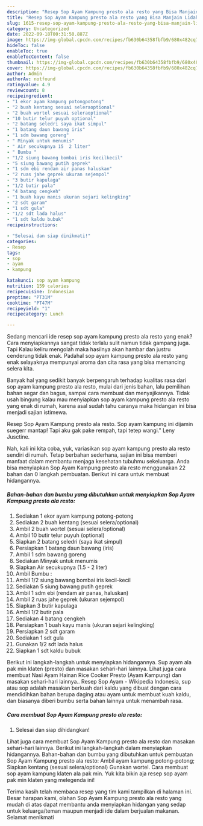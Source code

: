 ```yaml
---
description: "Resep Sop Ayam Kampung presto ala resto yang Bisa Manjain Lidah, Buat Buka Puasa Lezat"
title: "Resep Sop Ayam Kampung presto ala resto yang Bisa Manjain Lidah, Buat Buka Puasa Lezat"
slug: 1615-resep-sop-ayam-kampung-presto-ala-resto-yang-bisa-manjain-lidah-buat-buka-puasa-lezat
category: Uncategorized
date: 2022-09-18T00:31:50.887Z
image: https://img-global.cpcdn.com/recipes/fb630b64358fbfb9/680x482cq70/sop-ayam-kampung-presto-ala-resto-foto-resep-utama.jpg
hideToc: false
enableToc: true
enableTocContent: false
thumbnail: https://img-global.cpcdn.com/recipes/fb630b64358fbfb9/680x482cq70/sop-ayam-kampung-presto-ala-resto-foto-resep-utama.jpg
cover: https://img-global.cpcdn.com/recipes/fb630b64358fbfb9/680x482cq70/sop-ayam-kampung-presto-ala-resto-foto-resep-utama.jpg
author: Admin
authorAv: notfound
ratingvalue: 4.9
reviewcount: 8
recipeingredient:
- "1 ekor ayam kampung potongpotong"
- "2 buah kentang sesuai seleraoptional"
- "2 buah wortel sesuai seleraoptional"
- "10 butir telur puyuh optional"
- "2 batang seledri saya ikat simpul"
- "1 batang daun bawang iris"
- "1 sdm bawang goreng"
- " Minyak untuk menumis"
- " Air secukupnya 15  2 liter"
- " Bumbu "
- "1/2 siung bawang bombai iris kecilkecil"
- "5 siung bawang putih geprek"
- "1 sdm ebi rendam air panas haluskan"
- "2 ruas jahe geprek ukuran sejempol"
- "3 butir kapulaga"
- "1/2 butir pala"
- "4 batang cengkeh"
- "1 buah kayu manis ukuran sejari kelingking"
- "2 sdt garam"
- "1 sdt gula"
- "1/2 sdt lada halus"
- "1 sdt kaldu bubuk"
recipeinstructions:

- "Selesai dan siap dinikmati!"
categories:
- Resep
tags:
- sop
- ayam
- kampung

katakunci: sop ayam kampung 
nutrition: 159 calories
recipecuisine: Indonesian
preptime: "PT31M"
cooktime: "PT47M"
recipeyield: "1"
recipecategory: Lunch

---
```



Sedang mencari ide resep sop ayam kampung presto ala resto yang enak? Cara menyiapkannya sangat tidak terlalu sulit namun tidak gampang juga. Tapi Kalau keliru mengolah maka hasilnya akan hambar dan justru cenderung tidak enak. Padahal sop ayam kampung presto ala resto yang enak selayaknya mempunyai aroma dan cita rasa yang bisa memancing selera kita.


Banyak hal yang sedikit banyak berpengaruh terhadap kualitas rasa dari sop ayam kampung presto ala resto, mulai dari jenis bahan, lalu pemilihan bahan segar dan bagus, sampai cara membuat dan menyajikannya. Tidak usah bingung kalau mau menyiapkan sop ayam kampung presto ala resto yang enak di rumah, karena asal sudah tahu caranya maka hidangan ini bisa menjadi sajian istimewa.

Resep Sop Ayam Kampung presto ala resto. Sop ayam kampung ini dijamin suegerr mantap! Tapi aku gak pake rempah, tapi tetep wangi.&#34; Leny Jusctine.


Nah, kali ini kita coba, yuk, variasikan sop ayam kampung presto ala resto sendiri di rumah. Tetap berbahan sederhana, sajian ini bisa memberi manfaat dalam membantu menjaga kesehatan tubuhmu sekeluarga. Anda bisa menyiapkan Sop Ayam Kampung presto ala resto menggunakan 22 bahan dan 0 langkah pembuatan. Berikut ini cara untuk membuat hidangannya.

<!--inarticleads1-->

##### Bahan-bahan dan bumbu yang dibutuhkan untuk menyiapkan Sop Ayam Kampung presto ala resto:

1. Sediakan 1 ekor ayam kampung potong-potong
1. Sediakan 2 buah kentang (sesuai selera/optional)
1. Ambil 2 buah wortel (sesuai selera/optional)
1. Ambil 10 butir telur puyuh (optional)
1. Siapkan 2 batang seledri (saya ikat simpul)
1. Persiapkan 1 batang daun bawang (iris)
1. Ambil 1 sdm bawang goreng
1. Sediakan  Minyak untuk menumis
1. Siapkan  Air secukupnya (1.5 - 2 liter)
1. Ambil  Bumbu :
1. Ambil 1/2 siung bawang bombai iris kecil-kecil
1. Sediakan 5 siung bawang putih geprek
1. Ambil 1 sdm ebi (rendam air panas, haluskan)
1. Ambil 2 ruas jahe geprek (ukuran sejempol)
1. Siapkan 3 butir kapulaga
1. Ambil 1/2 butir pala
1. Sediakan 4 batang cengkeh
1. Persiapkan 1 buah kayu manis (ukuran sejari kelingking)
1. Persiapkan 2 sdt garam
1. Sediakan 1 sdt gula
1. Gunakan 1/2 sdt lada halus
1. Siapkan 1 sdt kaldu bubuk


Berikut ini langkah-langkah untuk menyiapkan hidangannya. Sup ayam ala pak min klaten (presto) dan masakan sehari-hari lainnya. Lihat juga cara membuat Nasi Ayam Hainan Rice Cooker Presto (Ayam Kampung) dan masakan sehari-hari lainnya.. Resep Sop Ayam - Wikipedia Indonesia, sup atau sop adalah masakan berkuah dari kaldu yang dibuat dengan cara mendidihkan bahan berupa daging atau ayam untuk membuat kuah kaldu, dan biasanya diberi bumbu serta bahan lainnya untuk menambah rasa. 

<!--inarticleads2-->

##### Cara membuat Sop Ayam Kampung presto ala resto:


1. Selesai dan siap dihidangkan!

Lihat juga cara membuat Sop Ayam Kampung presto ala resto dan masakan sehari-hari lainnya. Berikut ini langkah-langkah dalam menyiapkan hidangannya. Bahan-bahan dan bumbu yang dibutuhkan untuk pembuatan Sop Ayam Kampung presto ala resto: Ambil ayam kampung potong-potong; Siapkan kentang (sesuai selera/optional) Gunakan wortel. Cara membuat sop ayam kampung klaten ala pak min. Yuk kita bikin aja resep sop ayam pak min klaten yang melegenda ini! 

Terima kasih telah membaca resep yang tim kami tampilkan di halaman ini. Besar harapan kami, olahan Sop Ayam Kampung presto ala resto yang mudah di atas dapat membantu anda menyiapkan hidangan yang sedap untuk keluarga/teman maupun menjadi ide dalam berjualan makanan. Selamat menikmati
